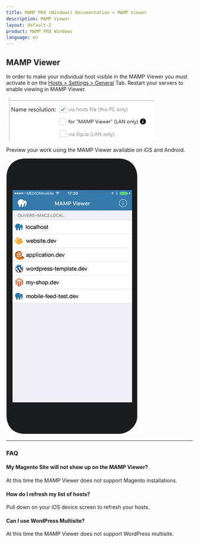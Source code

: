 ```yaml
---
title: MAMP PRO (Windows) Documentation > MAMP Viewer
description: MAMP Viewer
layout: default-2
product: MAMP PRO Windows
language: en
---
```


## MAMP Viewer

In order to make your individual host visible in the MAMP Viewer you must activate it on the [Hosts > Settings > General](../Settings/Hosts/General/#mamp_viewer) Tab. Restart your servers to enable viewing in MAMP Viewer.

![MAMP](/en/MAMP-PRO-Windows/MAMP-Viewer/MAMPViewerOption.png)

Preview your work using the MAMP Viewer available on iOS and Android.

![MAMP](/en/MAMP-PRO-Mac/MAMP-Viewer/MAMPViewer.jpg)

<a name="faq"></a> 

---

### FAQ

#### My Magento Site will not show up on the MAMP Viewer?
At this time the MAMP Viewer does not support Magento installations.

#### How do I refresh my list of hosts?
Pull down on your iOS device screen to refresh your hosts.

#### Can I use WordPress Multisite?
At this time the MAMP Viewer does not support WordPress multisite.

